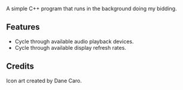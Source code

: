 A simple C++ program that runs in the background doing my bidding.

## Features
* Cycle through available audio playback devices.
* Cycle through available display refresh rates.

## Credits
Icon art created by Dane Caro.